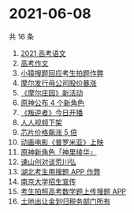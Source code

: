# 2021-06-08

共 16 条

<!-- BEGIN -->
<!-- 最后更新时间 Tue Jun 08 2021 20:08:54 GMT+0800 (China Standard Time) -->

1. [2021 高考语文](https://www.zhihu.com/search?q=高考语文)
2. [高考作文](https://www.zhihu.com/search?q=高考作文)
3. [小猿搜题回应考生拍题作弊](https://www.zhihu.com/search?q=小猿搜题)
4. [摩尔发行母公司股价暴涨](https://www.zhihu.com/search?q=摩尔庄园)
5. [《摩尔庄园》新活动](https://www.zhihu.com/search?q=摩尔庄园)
6. [原神公布 4 个新角色](https://www.zhihu.com/search?q=原神)
7. [《叛逆者》今日开播](https://www.zhihu.com/search?q=叛逆者)
8. [人人视频下架](https://www.zhihu.com/search?q=人人视频)
9. [芯片价格飙涨 5 倍](https://www.zhihu.com/search?q=芯片)
10. [动画电影《普罗米亚》上映](https://www.zhihu.com/search?q=普罗米亚)
11. [原神新角色「神里绫华」](https://www.zhihu.com/search?q=原神)
12. [谏山创对谈荒川弘](https://www.zhihu.com/search?q=谏山创)
13. [湖北考生用搜题 APP 作弊](https://www.zhihu.com/search?q=小猿搜题)
14. [南京大学招生宣传](https://www.zhihu.com/search?q=南京大学招生)
15. [考生拍照高考数学题上传搜题 APP](https://www.zhihu.com/search?q=小猿搜题)
16. [土地出让金划归税务部门所有](https://www.zhihu.com/search?q=土地出让金)

<!-- END -->

